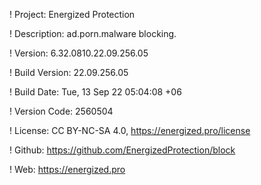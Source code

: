 ! Project: Energized Protection

! Description: ad.porn.malware blocking.

! Version: 6.32.0810.22.09.256.05

! Build Version: 22.09.256.05

! Build Date: Tue, 13 Sep 22 05:04:08 +06

! Version Code: 2560504

! License: CC BY-NC-SA 4.0, https://energized.pro/license

! Github: https://github.com/EnergizedProtection/block

! Web: https://energized.pro
